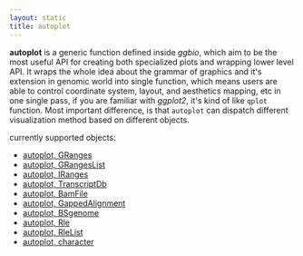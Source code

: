 ```yaml
---
layout: static
title: autoplot
---
```


**autoplot** is a generic function defined inside *ggbio*, which aim to be the
  most useful API for creating both specialized plots and wrapping lower level
  API. It wraps the whole idea about the grammar of graphics and it's extension
  in genomic world into single function, which means users are able to control
  coordinate system, layout, and aesthetics mapping, etc in one single pass, if
  you are familiar with *ggplot2*, it's kind of like `qplot` function. Most
  important difference, is that `autoplot` can dispatch different visualization
  method based on different objects.
  
  currently supported objects:
  
  -  [autoplot, GRanges]({{site.url}}/autoplot/autoplot_GRanges)
  -  [autoplot, GRangesList]({{site.url}}/autoplot/autoplot_GRangesList)
  -  [autoplot, IRanges]({{site.url}}/autoplot/autoplot_IRanges)
  -  [autoplot, TranscriptDb]({{site.url}}/autoplot/autoplot_TranscriptDb)
  -  [autoplot, BamFile]({{site.url}}/autoplot/autoplot_BamFile)
  -  [autoplot, GappedAlignment]({{site.url}}/autoplot/autoplot_GappedAlignment)
  -  [autoplot, BSgenome]({{site.url}}/autoplot/autoplot_BSgenome)
  -  [autoplot, Rle]({{site.url}}/autoplot/autoplot_Rle)
  -  [autoplot, RleList]({{site.url}}/autoplot/autoplot_RleList)
  -  [autoplot, character]({{site.url}}/autoplot/autoplot_character)
  
  



